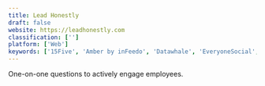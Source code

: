 ```yaml
---
title: Lead Honestly
draft: false 
website: https://leadhonestly.com
classification: ['']
platform: ['Web']
keywords: ['15Five', 'Amber by inFeedo', 'Datawhale', 'EveryoneSocial', 'Get Lighthouse', 'Glint', 'HR Cloud Workmates', 'HelpCrunch', 'HubSpot Growth Stack', 'HubSpot Projects', 'Know Your Team', 'Lattice Engagement', 'Moodbot for Slack', 'Officevibe', 'Qhub', 'Quantum Workplace', 'Ryver', 'Sidekick by Hubspot', 'Sprynkl', 'Structural', 'UnderstandBetter', 'Work.bot']
---
```

One-on-one questions to actively engage employees.